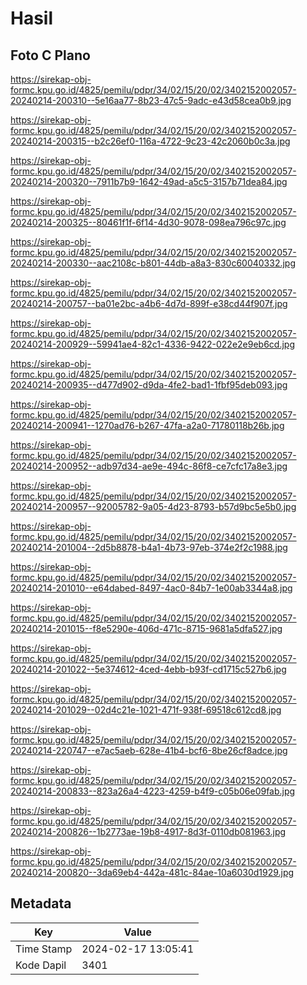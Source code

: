 # Hasil

## Foto C Plano

https://sirekap-obj-formc.kpu.go.id/4825/pemilu/pdpr/34/02/15/20/02/3402152002057-20240214-200310--5e16aa77-8b23-47c5-9adc-e43d58cea0b9.jpg

https://sirekap-obj-formc.kpu.go.id/4825/pemilu/pdpr/34/02/15/20/02/3402152002057-20240214-200315--b2c26ef0-116a-4722-9c23-42c2060b0c3a.jpg

https://sirekap-obj-formc.kpu.go.id/4825/pemilu/pdpr/34/02/15/20/02/3402152002057-20240214-200320--7911b7b9-1642-49ad-a5c5-3157b71dea84.jpg

https://sirekap-obj-formc.kpu.go.id/4825/pemilu/pdpr/34/02/15/20/02/3402152002057-20240214-200325--80461f1f-6f14-4d30-9078-098ea796c97c.jpg

https://sirekap-obj-formc.kpu.go.id/4825/pemilu/pdpr/34/02/15/20/02/3402152002057-20240214-200330--aac2108c-b801-44db-a8a3-830c60040332.jpg

https://sirekap-obj-formc.kpu.go.id/4825/pemilu/pdpr/34/02/15/20/02/3402152002057-20240214-200757--ba01e2bc-a4b6-4d7d-899f-e38cd44f907f.jpg

https://sirekap-obj-formc.kpu.go.id/4825/pemilu/pdpr/34/02/15/20/02/3402152002057-20240214-200929--59941ae4-82c1-4336-9422-022e2e9eb6cd.jpg

https://sirekap-obj-formc.kpu.go.id/4825/pemilu/pdpr/34/02/15/20/02/3402152002057-20240214-200935--d477d902-d9da-4fe2-bad1-1fbf95deb093.jpg

https://sirekap-obj-formc.kpu.go.id/4825/pemilu/pdpr/34/02/15/20/02/3402152002057-20240214-200941--1270ad76-b267-47fa-a2a0-71780118b26b.jpg

https://sirekap-obj-formc.kpu.go.id/4825/pemilu/pdpr/34/02/15/20/02/3402152002057-20240214-200952--adb97d34-ae9e-494c-86f8-ce7cfc17a8e3.jpg

https://sirekap-obj-formc.kpu.go.id/4825/pemilu/pdpr/34/02/15/20/02/3402152002057-20240214-200957--92005782-9a05-4d23-8793-b57d9bc5e5b0.jpg

https://sirekap-obj-formc.kpu.go.id/4825/pemilu/pdpr/34/02/15/20/02/3402152002057-20240214-201004--2d5b8878-b4a1-4b73-97eb-374e2f2c1988.jpg

https://sirekap-obj-formc.kpu.go.id/4825/pemilu/pdpr/34/02/15/20/02/3402152002057-20240214-201010--e64dabed-8497-4ac0-84b7-1e00ab3344a8.jpg

https://sirekap-obj-formc.kpu.go.id/4825/pemilu/pdpr/34/02/15/20/02/3402152002057-20240214-201015--f8e5290e-406d-471c-8715-9681a5dfa527.jpg

https://sirekap-obj-formc.kpu.go.id/4825/pemilu/pdpr/34/02/15/20/02/3402152002057-20240214-201022--5e374612-4ced-4ebb-b93f-cd1715c527b6.jpg

https://sirekap-obj-formc.kpu.go.id/4825/pemilu/pdpr/34/02/15/20/02/3402152002057-20240214-201029--02d4c21e-1021-471f-938f-69518c612cd8.jpg

https://sirekap-obj-formc.kpu.go.id/4825/pemilu/pdpr/34/02/15/20/02/3402152002057-20240214-220747--e7ac5aeb-628e-41b4-bcf6-8be26cf8adce.jpg

https://sirekap-obj-formc.kpu.go.id/4825/pemilu/pdpr/34/02/15/20/02/3402152002057-20240214-200833--823a26a4-4223-4259-b4f9-c05b06e09fab.jpg

https://sirekap-obj-formc.kpu.go.id/4825/pemilu/pdpr/34/02/15/20/02/3402152002057-20240214-200826--1b2773ae-19b8-4917-8d3f-0110db081963.jpg

https://sirekap-obj-formc.kpu.go.id/4825/pemilu/pdpr/34/02/15/20/02/3402152002057-20240214-200820--3da69eb4-442a-481c-84ae-10a6030d1929.jpg


## Metadata

| Key        | Value               |
| ---------- | ------------------- |
| Time Stamp | 2024-02-17 13:05:41 |
| Kode Dapil | 3401                |



